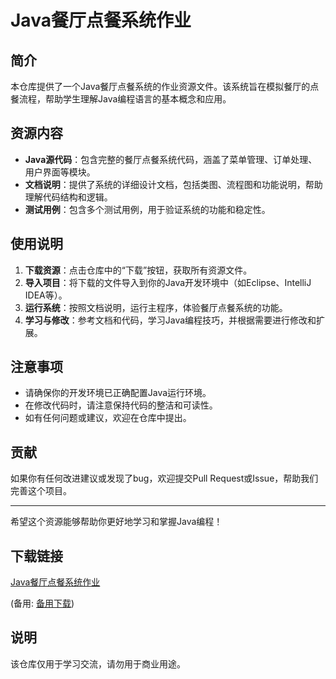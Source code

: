 # Java餐厅点餐系统作业

## 简介

本仓库提供了一个Java餐厅点餐系统的作业资源文件。该系统旨在模拟餐厅的点餐流程，帮助学生理解Java编程语言的基本概念和应用。

## 资源内容

- **Java源代码**：包含完整的餐厅点餐系统代码，涵盖了菜单管理、订单处理、用户界面等模块。
- **文档说明**：提供了系统的详细设计文档，包括类图、流程图和功能说明，帮助理解代码结构和逻辑。
- **测试用例**：包含多个测试用例，用于验证系统的功能和稳定性。

## 使用说明

1. **下载资源**：点击仓库中的“下载”按钮，获取所有资源文件。
2. **导入项目**：将下载的文件导入到你的Java开发环境中（如Eclipse、IntelliJ IDEA等）。
3. **运行系统**：按照文档说明，运行主程序，体验餐厅点餐系统的功能。
4. **学习与修改**：参考文档和代码，学习Java编程技巧，并根据需要进行修改和扩展。

## 注意事项

- 请确保你的开发环境已正确配置Java运行环境。
- 在修改代码时，请注意保持代码的整洁和可读性。
- 如有任何问题或建议，欢迎在仓库中提出。

## 贡献

如果你有任何改进建议或发现了bug，欢迎提交Pull Request或Issue，帮助我们完善这个项目。

---

希望这个资源能够帮助你更好地学习和掌握Java编程！

## 下载链接
[Java餐厅点餐系统作业](https://pan.quark.cn/s/bc5a7cbe921b) 

(备用: [备用下载](https://pan.baidu.com/s/1KaMeKYHImvhwN-G5HU03uw?pwd=1234))

## 说明

该仓库仅用于学习交流，请勿用于商业用途。
